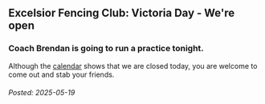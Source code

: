 
## Excelsior Fencing Club: Victoria Day - We're open

### Coach Brendan is going to run a practice tonight. 

Although the [calendar](https://excelsiorfencing.ca/Calendar.html) shows that we are closed today, you are welcome to come out and stab your friends.

###### Posted: 2025-05-19
